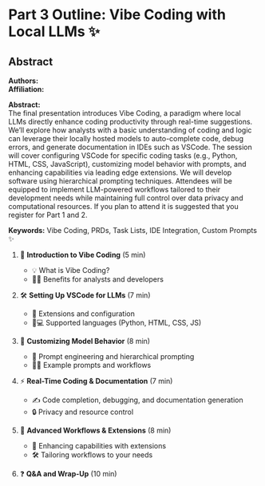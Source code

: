 # Part 3 Outline: Vibe Coding with Local LLMs ✨

## Abstract
**Authors:**  
**Affiliation:**  

**Abstract:**  
The final presentation introduces Vibe Coding, a paradigm where local LLMs directly enhance coding productivity through real-time suggestions. We’ll explore how analysts with a basic understanding of coding and logic can leverage their locally hosted models to auto-complete code, debug errors, and generate documentation in IDEs such as VSCode. The session will cover configuring VSCode for specific coding tasks (e.g., Python, HTML, CSS, JavaScript), customizing model behavior with prompts, and enhancing capabilities via leading edge extensions. We will develop software using hierarchical prompting techniques. Attendees will be equipped to implement LLM-powered workflows tailored to their development needs while maintaining full control over data privacy and computational resources. If you plan to attend it is suggested that you register for Part 1 and 2.

**Keywords:** Vibe Coding, PRDs, Task Lists, IDE Integration, Custom Prompts ✨

1. 🎵 **Introduction to Vibe Coding** (5 min)
   - 💡 What is Vibe Coding?
   - 👩‍💻 Benefits for analysts and developers

2. 🛠️ **Setting Up VSCode for LLMs** (7 min)
   - 🧩 Extensions and configuration
   - 🐍💻 Supported languages (Python, HTML, CSS, JS)

3. 🧠 **Customizing Model Behavior** (8 min)
   - 📝 Prompt engineering and hierarchical prompting
   - 🧑‍🔬 Example prompts and workflows

4. ⚡ **Real-Time Coding & Documentation** (7 min)
   - ✍️ Code completion, debugging, and documentation generation
   - 🔒 Privacy and resource control

5. 🚀 **Advanced Workflows & Extensions** (8 min)
   - 🧩 Enhancing capabilities with extensions
   - 🛠️ Tailoring workflows to your needs

6. ❓ **Q&A and Wrap-Up** (10 min)
